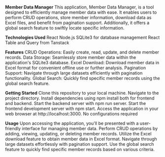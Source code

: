 **Member Data Manager**
This application, Member Data Manager, is a tool designed to efficiently manage member data with ease. It enables users to perform CRUD operations, store member information, download data as Excel files, and benefit from pagination support. Additionally, it offers a global search feature to swiftly locate specific information.

**Technologies Used**
React
Node.js
SQLite3 for database management
React Table and Query from Tanstack

**Features**
CRUD Operations: Easily create, read, update, and delete member records.
Data Storage: Seamlessly store member data within the application's SQLite3 database.
Excel Download: Download member data in Excel format for convenient offline use or further analysis.
Pagination Support: Navigate through large datasets efficiently with pagination functionality.
Global Search: Quickly find specific member records using the global search feature.

**Getting Started**
Clone this repository to your local machine.
Navigate to the project directory.
Install dependencies using npm install both for frontend and backend.
Start the backend server with npm run server.
Start the frontend development server with npm start.
Access the application in your web browser at http://localhost:3000.
No configurations required

**Usage**
Upon accessing the application, you'll be presented with a user-friendly interface for managing member data.
Perform CRUD operations by adding, viewing, updating, or deleting member records.
Utilize the Excel download feature to obtain member data in Excel format.
Navigate through large datasets effortlessly with pagination support.
Use the global search feature to quickly find specific member records based on various criteria.
